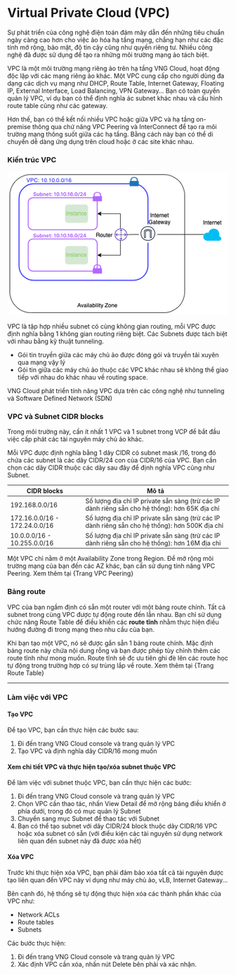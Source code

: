 # Virtual Private Cloud (VPC)

Sự phát triển của công nghệ điện toán đám mây dẫn đến những tiêu chuẩn ngày càng cao hơn cho việc ảo hóa hạ tầng mạng, chẳng hạn như các đặc tính mở rộng, bảo mật, độ tin cậy cũng như quyền riêng tư. Nhiều công nghệ đã được sử dụng để tạo ra những môi trường mạng ảo tách biệt.

VPC là một môi trường mạng riêng ảo trên hạ tầng VNG Cloud, hoạt động độc lập với các mạng riêng ảo khác. Một VPC cung cấp cho người dùng đa dạng các dịch vụ mạng như DHCP, Route Table, Internet Gateway, Floating IP, External Interface, Load Balancing, VPN Gateway… Bạn có toàn quyền quản lý VPC, ví dụ bạn có thể định nghĩa ác subnet khác nhau và cấu hình route table cũng như các gateway.

Hơn thế, bạn có thể kết nối nhiều VPC hoặc giữa VPC và hạ tầng on-premise thông qua chứ năng VPC Peering và InterConnect để tạo ra môi trường mạng thông suốt giữa các hạ tầng. Bằng cách này bạn có thể di chuyển dễ dàng ứng dụng trên cloud hoặc ở các site khác nhau.

### **Kiến trúc VPC** 

![Image](https://github.com/vngcloud/docs/blob/main/Vietnamese/.gitbook/assets/image2023-9-7_11-1-37.png?raw=true)

VPC là tập hợp nhiều subnet có cùng không gian routing, mỗi VPC được định nghĩa bằng 1 không gian routing riêng biệt. Các Subnets được tách biệt với nhau bằng kỹ thuật tunneling.

* Gói tin truyền giữa các máy chủ ảo được đóng gói và truyền tải xuyên qua mạng vậy lý
* Gói tin giữa các máy chủ ảo thuộc các VPC khác nhau sẽ không thể giao tiếp với nhau do khác nhau về routing space.

VNG Cloud phát triển tính năng VPC dựa trên các công nghệ như tunneling và Software Defined Network (SDN)

### **VPC và Subnet CIDR blocks** 

Trong môi trường này, cần ít nhất 1 VPC và 1 subnet trong VCP để bắt đầu việc cấp phát các tài nguyên máy chủ ảo khác.

Mỗi VPC được định nghĩa bằng 1 dãy CIDR có subnet mask /16, trong đó chứa các subnet là các dãy CIDR/24 con của CIDR/16 của VPC. Bạn cần chọn các dãy CIDR thuộc các dãy sau đây để định nghĩa VPC cũng như Subnet.

| CIDR blocks                   | Mô tả                                                                                           |
| ----------------------------- | ----------------------------------------------------------------------------------------------- |
| 192.168.0.0/16                | Số lượng địa chỉ IP private sẵn sàng (trừ các IP dành riêng sẵn cho hệ thống): hơn 65K địa chỉ  |
| 172.16.0.0/16 - 172.24.0.0/16 | Số lượng địa chỉ IP private sẵn sàng (trừ các IP dành riêng sẵn cho hệ thống): hơn 500K địa chỉ |
| 10.0.0.0/16 - 10.255.0.0/16   | Số lượng địa chỉ IP private sẵn sàng (trừ các IP dành riêng sẵn cho hệ thống): hơn 16M địa chỉ  |

Một VPC chỉ nằm ở một Availability Zone trong Region. Để mở rộng môi trường mạng của bạn đến các AZ khác, bạn cần sử dụng tính năng VPC Peering. Xem thêm tại {Trang VPC Peering}

### **Bảng route** 

VPC của bạn ngầm định có sẵn một router với một bảng route chính. Tất cả subnet trong cùng VPC được tự động route đến lẫn nhau. Bạn chỉ sử dụng chức năng Route Table để điều khiển các **route tĩnh** nhằm thực hiện điều hướng đường đi trong mạng theo nhu cầu của bạn.

Khi bạn tạo một VPC, nó sẽ được gắn sẵn 1 bảng route chính. Mặc định bảng route này chứa nội dung rỗng và bạn được phép tùy chỉnh thêm các route tĩnh như mong muốn. Route tĩnh sẽ đc ưu tiên ghi đè lên các route học tự động trong trường hợp có sự trùng lắp về route. Xem thêm tại {Trang Route Table}

***

### **Làm việc với VPC** 

#### **Tạo VPC** 

Để tạo VPC, bạn cần thực hiện các bước sau:

1. Đi đến trang VNG Cloud console và trang quản lý VPC
2. Tạo VPC và định nghĩa dãy CIDR/16 mong muốn

#### **Xem chi tiết VPC và thực hiện tạo/xóa subnet thuộc VPC** 

Để làm việc với subnet thuộc VPC, bạn cần thực hiện các bước:

1. Đi đến trang VNG Cloud console và trang quản lý VPC
2. Chọn VPC cần thao tác, nhấn View Detail để mở rộng bảng điều khiển ở phía dưới, trong đó có mục quản lý Subnet
3. Chuyển sang mục Subnet để thao tác với Subnet
4. Bạn có thể tạo subnet với dãy CIDR/24 block thuộc dãy CIDR/16 VPC hoặc xóa subnet có sẵn (với điều kiện các tài nguyên sử dụng network liên quan đến subnet này đã được xóa hết)

#### **Xóa VPC** 

Trước khi thực hiện xóa VPC, bạn phải đảm bảo xóa tất cả tài nguyên được tạo liên quan đến VPC này ví dụng như máy chủ ảo, vLB, Internet Gateway…

Bên cạnh đó, hệ thống sẽ tự động thực hiện xóa các thành phần khác của VPC như:

* Network ACLs
* Route tables
* Subnets

Các bước thực hiện:

1. Đi đến trang VNG Cloud console và trang quản lý VPC
2. Xác định VPC cần xóa, nhấn nút Delete bên phải và xác nhận.
